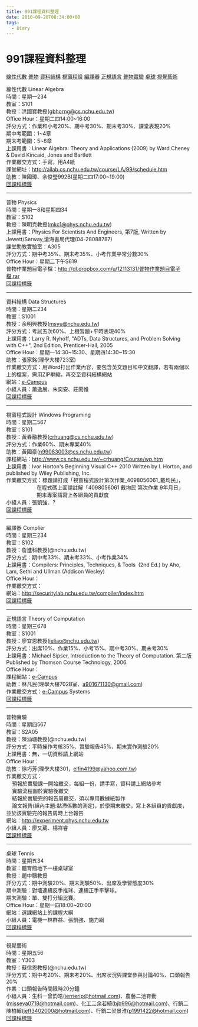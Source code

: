 ```yaml
---
title: 991課程資料整理
date: 2010-09-20T08:34:00+08
tags:
  - Diary
---
```

# 991課程資料整理

[線性代數](#c990923_1) [普物](#c990923_2) [資料結構](#c990923_3) [視窗程設](#c990923_4) [編譯器](#c990923_5) [正規語言](#c990923_6) [普物實驗](#c990923_7) [桌球](#c990923_8) [視覺藝術](#c990923_9)

線性代數 Linear Algebra  
時間：星期一234  
教室：S101  
教授：洪國寶教授([gbhorng@cs.nchu.edu.tw](mailto:gbhorng@cs.nchu.edu.tw))  
Office Hour：星期二四14:00~16:00  
評分方式：作業和小考20%、期中考30%、期末考30%、課堂表現20%  
期中考範圍：1~4章  
期末考範圍：5~8章  
上課用書：Linear Algebra: Theory and Applications (2009) by Ward Cheney & David Kincaid, Jones and Bartlett  
作業繳交方式：手寫，用A4紙  
課堂網址：<http://ailab.cs.nchu.edu.tw/course/LA/99/schedule.htm>  
助教：陳國璋、余俊瑩992B(星期二四17:00~19:00)  
[回課程標籤](#article-area "回課程標籤")

- - -

普物 Physics  
時間：星期一8和星期四34  
教室：S102  
教授：陳明克教授([mkc1@phys.nchu.edu.tw](mailto:mkc1@phys.nchu.edu.tw))  
上課用書：Physics For Scientists And Engineers, 第7版, Written by Jewett/Serway,滄海書局代理(04-28088787)  
課堂助教實驗室：A305  
評分方式：期中考35%、期末考35%、小考作業平常分數30%  
Office Hour：星期二下午S619  
普物作業題目電子檔：<http://dl.dropbox.com/u/12113131/普物作業題目電子檔.rar>  
[回課程標籤](#article-area "回課程標籤")

- - -

資料結構 Data Structures  
時間：星期二234  
教室：S1001  
教授：余明興教授([msyu@nchu.edu.tw](mailto:msyu@nchu.edu.tw))  
評分方式：考試五次60%、上機習題+平時表現40%  
上課用書：Larry R. Nyhoff, "ADTs, Data Structures, and Problem Solving with C++", 2nd Edition, Prenticer-Hall, 2005  
Office Hour：星期一14:30~15:30、星期四14:30~15:30  
助教：張家銘(理學大樓723室)  
作業繳交方式：用Word打出作業內容，要包含英文題目和中文翻譯，若有兩個以上的檔案，需用ZIP壓縮，再交至資料結構網站  
網站：[e-Campus](http://ecampus.nchu.edu.tw/eCampus3/learn/default.aspx)  
小組人員：蕭逸展、朱奕安、莊閎惟  
[回課程標籤](#article-area "回課程標籤")

- - -

視窗程式設計 Windows Programing  
時間：星期二567  
教室：S101  
教授：黃春融教授([crhuang@cs.nchu.edu.tw](mailto:crhuang@cs.nchu.edu.tw))  
評分方式：作業60%、期末專案40%  
助教：黃國豪([n99083003@cs.nchu.edu.tw](mailto:n99083003@cs.nchu.edu.tw))  
課程網站：<http://www.cs.nchu.edu.tw/~crhuang/Course/wp.htm>  
上課用書：Ivor Horton's Beginning Visual C++ 2010 Written by I. Horton, and published by Wiley Publishing, Inc.  
作業繳交方式：標題請打成「視窗程式設計第次作業\_4098056061\_戴均民」，  
                     在程式碼上面請註解「4098056061 戴均民 第次作業 9年月日」  
                     期末專案請寫上各組員的貢獻度  
小組人員：張凱強、?  
[回課程標籤](#article-area "回課程標籤")

- - -

編譯器 Complier  
時間：星期三234  
教室：S102  
教授：詹進科教授(@nchu.edu.tw)  
評分方式：期中考33%、期末考33%、小考作業34%  
上課用書：Compilers: Principles, Techniques, & Tools  (2nd Ed.) by Aho, Lam, Sethi and Ullman (Addison Wesley)  
Office Hour：  
作業繳交方式：  
網站：<http://securitylab.nchu.edu.tw/compiler/index.htm>  
[回課程標籤](#article-area "回課程標籤")

- - -

正規語言 Theory of Computation  
時間：星期三678  
教室：S1001  
教授：廖宜恩教授([ieliao@nchu.edu.tw](mailto:ieliao@nchu.edu.tw))  
評分方式：出席10%、作業15%、小考15%、期中考30%、期末考30%  
上課用書：Michael Sipser, Introduction to the Theory of Computation. 第二版 Published by Thomson Course Technology, 2006.  
Office Hour：  
課程網站：[e-Campus](http://ecampus.nchu.edu.tw/eCampus3/learn/default.aspx)  
助教：林凡民(理學大樓702B室、[a901671130@gmail.com](mailto:a901671130@gmail.com))  
作業繳交方式：[e-Campus](http://ecampus.nchu.edu.tw/eCampus3/learn/default.aspx) Systems  
[回課程標籤](#article-area "回課程標籤")

- - -

普物實驗  
時間：星期四567  
教室：S2A05  
教授：陳汕塘教授(@nchu.edu.tw)  
評分方式：平時操作考核35%、實驗報告45%、期末實作測驗20%  
上課用書：無，一切資料請上網站  
Office Hour：  
助教：徐巧芳(理學大樓301，[elfin4199@yahoo.com.tw](mailto:elfin4199@yahoo.com.tw))  
作業繳交方式：  
    預報於實驗課一開始繳交，每組一份，請手寫，資料請上網站參考  
    實驗流程圖於實驗後繳交  
    結報於實驗完的報告周繳交，須以專用數據紙製作  
    論文報告(組內主題:黏滯係數的測定)，於學期末繳交，寫上各組員的貢獻度，並於該實驗完的報告周時上台報告  
網站：<http://experiment.phys.nchu.edu.tw>  
小組人員：廖又葳、楊祥睿  
[回課程標籤](#article-area "回課程標籤")

- - -

桌球 Tennis  
時間：星期五34  
教室：體育館地下一樓桌球室  
教授：趙中驥教授  
評分方式：期中測驗20%、期末測驗50%、出席及學習態度30%  
期中測驗：對墻連續反手推球、連續正手平擊球。  
期末測驗：單、雙打分組比賽。  
Office Hour：星期一四18:00~20:00  
網站：選課網站上的課程大綱  
小組人員：電機一林群益、張凱強、施力綱  
[回課程標籤](#article-area "回課程標籤")

- - -

視覺藝術  
時間：星期五56  
教室：Y303  
教授：蘇信恩教授(@nchu.edu.tw)  
評分方式：期中考20%、期末考20%、出席狀況與課堂參與討論40%、口頭報告20%  
作業：口頭報告時間限時20分鐘  
小組人員：生科一曾鈞皓([jerrierip@hotmail.com](mailto:jerrierip@hotmail.com))、農藝二池育勤([misseva0718@hotmail.com](mailto:misseva0718@hotmail.com))、化工二余若綺([bjb996@hotmail.com](mailto:bjb996@hotmail.com))、行銷二陳柏翰([jeff3402000@hotmail.com](mailto:jeff3402000@hotmail.com))、行銷二梁景淮([p1991422@hotmail.com](mailto:p1991422@hotmail.com))  
[回課程標籤](#article-area "回課程標籤")
